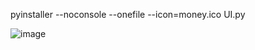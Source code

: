 pyinstaller --noconsole --onefile --icon=money.ico UI.py

![image](https://github.com/user-attachments/assets/51f88b95-9923-49aa-870b-cb80151278e5)
